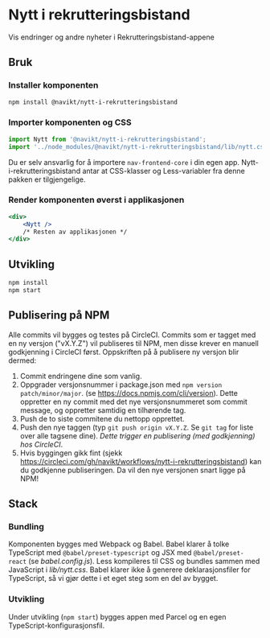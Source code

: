 # Nytt i rekrutteringsbistand

Vis endringer og andre nyheter i Rekrutteringsbistand-appene

## Bruk

### Installer komponenten

```sh
npm install @navikt/nytt-i-rekrutteringsbistand
```

### Importer komponenten og CSS

```js
import Nytt from '@navikt/nytt-i-rekrutteringsbistand';
import '../node_modules/@navikt/nytt-i-rekrutteringsbistand/lib/nytt.css';
```

Du er selv ansvarlig for å importere `nav-frontend-core` i din egen app. Nytt-i-rekrutteringsbistand antar at CSS-klasser og Less-variabler fra denne pakken er tilgjengelige.

### Render komponenten øverst i applikasjonen

```jsx
<div>
    <Nytt />
    /* Resten av applikasjonen */
</div>
```

## Utvikling

```sh
npm install
npm start
```

## Publisering på NPM

Alle commits vil bygges og testes på CircleCI. Commits som er tagget med en ny versjon ("vX.Y.Z") vil publiseres til NPM, men disse krever en manuell godkjenning i CircleCI først. Oppskriften på å publisere ny versjon blir dermed:

1. Commit endringene dine som vanlig.
3. Oppgrader versjonsnummer i package.json med `npm version patch/minor/major`. (se https://docs.npmjs.com/cli/version). Dette oppretter en ny commit med det nye versjonsnummeret som commit message, og oppretter samtidig en tilhørende tag.
2. Push de to siste commitene du nettopp opprettet.
4. Push den nye taggen (typ `git push origin vX.Y.Z`. Se `git tag` for liste over alle tagsene dine). _Dette trigger en publisering (med godkjenning) hos CircleCI_.
5. Hvis byggingen gikk fint (sjekk https://circleci.com/gh/navikt/workflows/nytt-i-rekrutteringsbistand) kan du godkjenne publiseringen. Da vil den nye versjonen snart ligge på NPM!

## Stack

### Bundling

Komponenten bygges med Webpack og Babel. Babel klarer å tolke TypeScript med `@babel/preset-typescript` og JSX med `@babel/preset-react` (se _babel.config.js_). Less kompileres til CSS og bundles sammen med JavaScript i _lib/nytt.css_. Babel klarer ikke å generere deklarasjonsfiler for TypeScript, så vi gjør dette i et eget steg som en del av bygget.

### Utvikling

Under utvikling (`npm start`) bygges appen med Parcel og en egen TypeScript-konfigurasjonsfil.